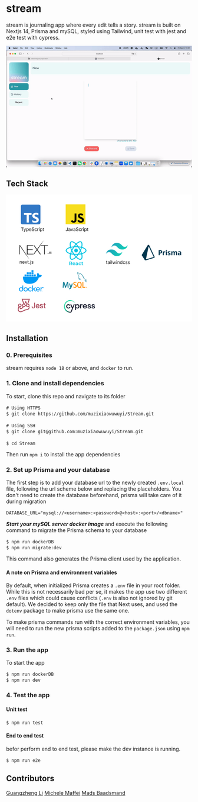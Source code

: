 # stream

stream is journaling app where every edit tells a story.
stream is built on Nextjs 14, Prisma and mySQL, styled using Tailwind, unit test with jest and e2e test with cypress.

![Stream intro](https://github.com/muzixiaowuwuyi/Stream/blob/main/assets/stream.gif)

## Tech Stack

![Stream tech stack](https://github.com/muzixiaowuwuyi/Stream/blob/main/assets/Tech-Stack.jpg)

## Installation

### 0. Prerequisites

stream requires `node 18` or above, and `docker` to run.

### 1. Clone and install dependencies

To start, clone this repo and navigate to its folder

```
# Using HTTPS
$ git clone https://github.com/muzixiaowuwuyi/Stream.git

# Using SSH
$ git clone git@github.com:muzixiaowuwuyi/Stream.git

$ cd Stream
```

Then run `npm i` to install the app dependencies

### 2. Set up Prisma and your database

The first step is to add your database url to the newly created `.env.local` file, following the url scheme below and replacing the placeholders. You don't need to create the database beforehand, prisma will take care of it during migration

```
DATABASE_URL="mysql://<username>:<password>@<host>:<port>/<dbname>"
```

**_Start your mySQL server docker image_** and execute the following command to migrate the Prisma schema to your database

```
$ npm run dockerDB
$ npm run migrate:dev
```

This command also generates the Prisma client used by the application.

#### A note on Prisma and environment variables

By default, when initialized Prisma creates a `.env` file in your root folder. While this is not necessarily bad per se, it makes the app use two different `.env` files which could cause conflicts (`.env` is also not ignored by git default). We decided to keep only the file that Next uses, and used the `dotenv` package to make prisma use the same one.

To make prisma commands run with the correct environment variables, you will need to run the new prisma scripts added to the `package.json` using `npm run`.

### 3. Run the app

To start the app

```
$ npm run dockerDB
$ npm run dev
```

### 4. Test the app

#### Unit test

```
$ npm run test
```

#### End to end test

befor perform end to end test, please make the dev instance is running.

```
$ npm run e2e
```

## Contributors

[Guangzheng Li](https://github.com/muzixiaowuwuyi)
[Michele Maffei](https://github.com/itzMaffi)
[Mads Baadsmand](https://github.com/MadsPB)

